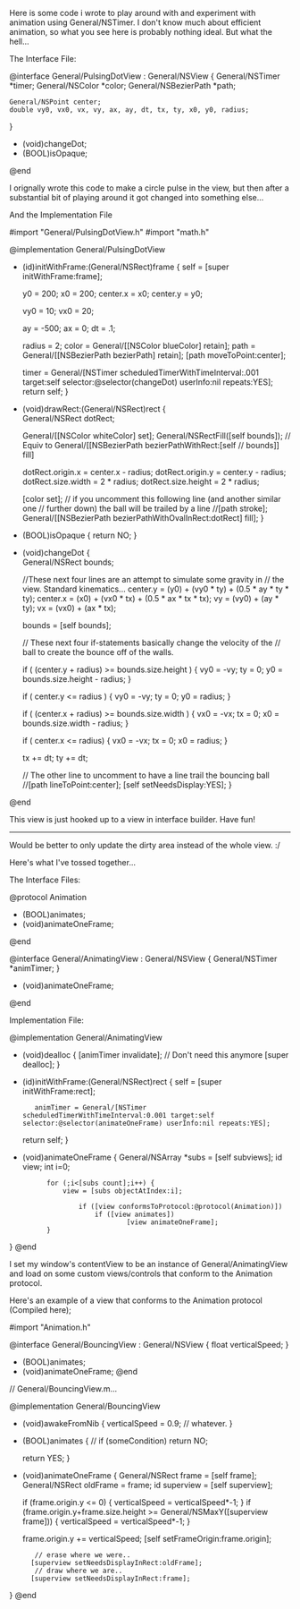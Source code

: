 

Here is some code i wrote to play around with and experiment with animation using General/NSTimer.  I don't know much about efficient animation, so what you see here is probably nothing ideal.  But what the hell...

The Interface File:
    
@interface General/PulsingDotView : General/NSView {
    General/NSTimer *timer;
    General/NSColor *color;
    General/NSBezierPath *path;

    General/NSPoint center;
    double vy0, vx0, vx, vy, ax, ay, dt, tx, ty, x0, y0, radius;
}

- (void)changeDot;
- (BOOL)isOpaque;

@end


I orignally wrote this code to make a circle pulse in the view, but then after a substantial bit  of playing around it got changed into something else...

And the Implementation File
    
#import "General/PulsingDotView.h"
#import "math.h"

@implementation General/PulsingDotView

- (id)initWithFrame:(General/NSRect)frame {
    self = [super initWithFrame:frame];
    
    y0 = 200;
    x0 = 200;
    center.x = x0;
    center.y = y0;
    
    vy0 = 10;
    vx0 = 20;
    
    ay = -500;
    ax = 0;
    dt = .1;
    
    radius = 2;
    color = General/[[NSColor blueColor] retain];
    path = General/[[NSBezierPath bezierPath] retain];
    [path moveToPoint:center];
    
    timer = General/[NSTimer scheduledTimerWithTimeInterval:.001
                     target:self
                     selector:@selector(changeDot)
                     userInfo:nil
                     repeats:YES];
    return self;
}

- (void)drawRect:(General/NSRect)rect {    
    General/NSRect dotRect;

    General/[[NSColor whiteColor] set];
    General/NSRectFill([self bounds]);
        // Equiv to General/[[NSBezierPath bezierPathWithRect:[self
        //                                    bounds]] fill]

    dotRect.origin.x = center.x - radius;
    dotRect.origin.y = center.y - radius;
    dotRect.size.width  = 2 * radius;
    dotRect.size.height = 2 * radius;
    
    [color set];
    // if you uncomment this following line (and another similar one
    // further down) the ball will be trailed by a line
    //[path stroke];
    General/[[NSBezierPath bezierPathWithOvalInRect:dotRect] fill];
}

- (BOOL)isOpaque {
    return NO;
}

- (void)changeDot {    
    General/NSRect bounds;
    
    //These next four lines are an attempt to simulate some gravity in 
    // the view.  Standard kinematics...
    center.y = (y0) + (vy0 * ty) + (0.5 * ay * ty * ty);
    center.x = (x0) + (vx0 * tx) + (0.5 * ax * tx * tx);
    vy = (vy0) + (ay * ty);
    vx = (vx0) + (ax * tx);
    
    bounds = [self bounds];
    
    // These next four if-statements basically change the velocity of the
    // ball to create the bounce off of the walls.

    if ( (center.y + radius) >=  bounds.size.height ) {
        vy0 = -vy;
        ty = 0;
        y0 = bounds.size.height - radius;
    }

    if ( center.y <= radius ) {
        vy0 = -vy;
        ty = 0;
        y0 = radius;
    }
    
    if ( (center.x + radius) >=  bounds.size.width ) {
        vx0 = -vx;
        tx = 0;
        x0 = bounds.size.width - radius;
    }
    
    if ( center.x <= radius) {
        vx0 = -vx;
        tx = 0;
        x0 = radius;
    }
    
    tx += dt;
    ty += dt;

    // The other line to uncomment to have a line trail the bouncing ball
    //[path lineToPoint:center];
    [self setNeedsDisplay:YES];
}

@end


This view is just hooked up to a view in interface builder.  Have fun!

----

Would be better to only update the dirty area instead of the whole view. :/

Here's what I've tossed together...

The Interface Files:
    

@protocol Animation

- (BOOL)animates;
- (void)animateOneFrame;

@end


@interface General/AnimatingView : General/NSView
{
    General/NSTimer *animTimer;
}

- (void)animateOneFrame;

@end



Implementation File:
    
@implementation General/AnimatingView

- (void)dealloc
{
     [animTimer invalidate]; // Don't need this anymore
[super dealloc];
}

- (id)initWithFrame:(General/NSRect)rect
{
    self = [super initWithFrame:rect];
        
         animTimer = General/[NSTimer scheduledTimerWithTimeInterval:0.001 target:self selector:@selector(animateOneFrame) userInfo:nil repeats:YES];

    return self;
}

- (void)animateOneFrame
{
    General/NSArray *subs = [self subviews];
        id view;
        int i=0;

            for (;i<[subs count];i++) {
                view = [subs objectAtIndex:i];
                    
                    if ([view conformsToProtocol:@protocol(Animation)])
                        if ([view animates])
                                [view animateOneFrame];
            }
}
@end


I set my window's contentView to be an instance of General/AnimatingView and load on some custom views/controls that conform to the Animation protocol.


Here's an example of a view that conforms to the Animation protocol (Compiled here);
    

#import "Animation.h"

@interface General/BouncingView : General/NSView <Animation>
{
     float verticalSpeed;
}
- (BOOL)animates;
- (void)animateOneFrame;
@end


// General/BouncingView.m...

@implementation General/BouncingView

- (void)awakeFromNib
{
	verticalSpeed = 0.9; // whatever.
}

- (BOOL)animates
{
      // if (someCondition) return NO; 

    return YES;
}

- (void)animateOneFrame
{
	General/NSRect frame = [self frame];
        General/NSRect oldFrame = frame;
	id superview = [self superview];

	if (frame.origin.y <= 0) { verticalSpeed = verticalSpeed*-1; }
	if (frame.origin.y+frame.size.height >= General/NSMaxY([superview frame])) { verticalSpeed = verticalSpeed*-1; }

 	frame.origin.y += verticalSpeed;
 	[self setFrameOrigin:frame.origin];

         // erase where we were..
        [superview setNeedsDisplayInRect:oldFrame];
         // draw where we are..
        [superview setNeedsDisplayInRect:frame];
}
@end
